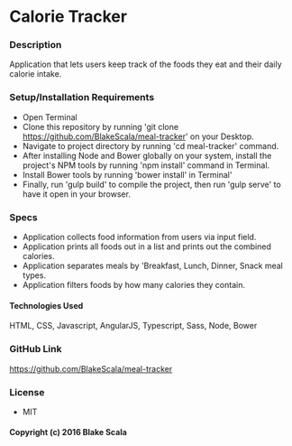 # Calorie Tracker

### Description
Application that lets users keep track of the foods they eat and their daily calorie intake.

### Setup/Installation Requirements
* Open Terminal
* Clone this repository by running 'git clone https://github.com/BlakeScala/meal-tracker' on your Desktop.
* Navigate to project directory by running 'cd meal-tracker' command.
* After installing Node and Bower globally on your system, install the project's NPM tools by running 'npm install' command in Terminal.
* Install Bower tools by running 'bower install' in Terminal'
* Finally, run 'gulp build' to compile the project, then run 'gulp serve' to have it open in your browser.

### Specs
* Application collects food information from users via input field.
* Application prints all foods out in a list and prints out the combined calories.
* Application separates meals by 'Breakfast, Lunch, Dinner, Snack meal types.
* Application filters foods by how many calories they contain.

#### Technologies Used
HTML, CSS, Javascript, AngularJS, Typescript, Sass, Node, Bower

### GitHub Link
https://github.com/BlakeScala/meal-tracker

### License
* MIT

#### Copyright (c) 2016 Blake Scala
